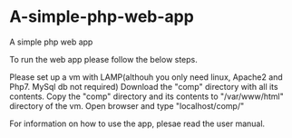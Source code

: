 # A-simple-php-web-app
A simple php web app

To run the web app please follow the below steps.

Please set up a vm with LAMP(althouh you only need linux, Apache2 and Php7. MySql db not required)
Download the "comp" directory with all its contents.
Copy the "comp" directory and its contents to "/var/www/html" directory of the vm.
Open browser and type "localhost/comp/"

For information on how to use the app, plesae read the user manual.
